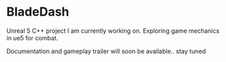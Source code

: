 # BladeDash

Unreal 5 C++ project I am currently working on.
Exploring game mechanics in ue5 for combat.
  
Documentation and gameplay trailer will soon be available.. stay tuned